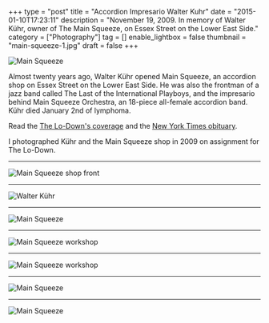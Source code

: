 +++
type = "post"
title = "Accordion Impresario Walter Kuhr"
date = "2015-01-10T17:23:11"
description = "November 19, 2009. In memory of Walter K&uuml;hr, owner of The Main Squeeze, on Essex Street on the Lower East Side."
category = ["Photography"]
tag = []
enable_lightbox = false
thumbnail = "main-squeeze-1.jpg"
draft = false
+++

<p><img style="display:block; margin-left:auto; margin-right:auto;" src="main-squeeze-8.jpg" alt="Main Squeeze" title="Main Squeeze" /></p>
<p>Almost twenty years ago, Walter K&uuml;hr opened Main Squeeze, an accordion shop on Essex Street on the Lower East Side. He was also the frontman of a jazz band called The Last of the International Playboys, and the impresario behind Main Squeeze Orchestra, an 18-piece all-female accordion band. K&uuml;hr died January 2nd of lymphoma.</p>
<p>Read the <a href="http://www.thelodownny.com/leslog/2015/01/friends-loved-ones-remember-walter-kuehr-of-main-squeeze-orchestra.html">The Lo-Down's coverage</a> and the <a href="http://www.nytimes.com/2015/01/09/nyregion/walter-khr-accordion-evangelist-dies-at-59.html?ref=nyregion&amp;_r=1">New York Times obituary</a>.</p>
<p>I photographed K&uuml;hr and the Main Squeeze shop in 2009 on assignment for The Lo-Down.</p>
<hr />
<p><img style="display:block; margin-left:auto; margin-right:auto;" src="main-squeeze-1.jpg" alt="Main Squeeze shop front" title="Main Squeeze shop front" /></p>
<hr />
<p><img style="display:block; margin-left:auto; margin-right:auto;" src="main-squeeze-2.jpg" alt="Walter K&uuml;hr" title="Walter K&uuml;hr" /></p>
<hr />
<p><img style="display:block; margin-left:auto; margin-right:auto;" src="main-squeeze-6.jpg" alt="Main Squeeze" title="Main Squeeze" /></p>
<hr />
<p><img style="display:block; margin-left:auto; margin-right:auto;" src="main-squeeze-3.jpg" alt="Main Squeeze workshop" title="Main Squeeze workshop" /></p>
<hr />
<p><img style="display:block; margin-left:auto; margin-right:auto;" src="main-squeeze-4.jpg" alt="Main Squeeze workshop" title="Main Squeeze workshop" /></p>
<hr />
<p><img style="display:block; margin-left:auto; margin-right:auto;" src="main-squeeze-7.jpg" alt="Main Squeeze" title="Main Squeeze" /></p>
<hr />
<p><img style="display:block; margin-left:auto; margin-right:auto;" src="main-squeeze-5.jpg" alt="Main Squeeze" title="Main Squeeze" /></p>
